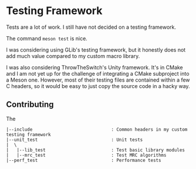 # Testing Framework

Tests are a lot of work. I still have not decided on a testing framework.

The command `meson test` is nice.

I was considering using GLib's testing framework, but it honestly does not add
much value compared to my custom macro library.

I was also considering ThrowTheSwitch's Unity framework. It's in CMake and I am
not yet up for the challenge of integrating a CMake subproject into a Meson one.
However, most of their testing files are contained within a few C headers, so it
would be easy to just copy the source code in a hacky way.

## Contributing

The

```
|--include                              : Common headers in my custom testing framework
|--unit_test                            : Unit tests
|  \
|   |--lib_test                         : Test basic library modules
|   |--mrc_test                         : Test MRC algorithms
|--perf_test                            : Performance tests
```
